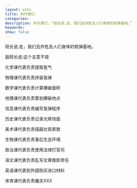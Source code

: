 ```yaml
---
layout: wiki
title: 科代表们
categories:  
description: 科代表们，“班长说:走，我们去炸危及人们身体的核弹基地。”
keywords: 
show: false
---
```


班长说:走，我们去炸危及人们身体的核弹基地。

副班长说:这个主意不错

化学课代表负责提取氢气

物理课代表负责拼装氢弹

数学课代表负责计算爆破面积

地理课代表负责策划爆破地点

信息课代表负责编写氢弹程序

历史课代表负责记录光辉场面

美术课代表负责描画壮观景致

生物课代表负责事后生态环境

政治课代表负责使用法律打官司

语文课代表负责乱写文章推卸责任

英语课代表到外国购买进口材料

体育课代表负责屠杀XXX

